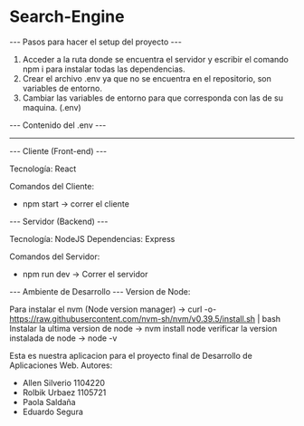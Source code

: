 # Search-Engine

--- Pasos para hacer el setup del proyecto ---

1. Acceder a la ruta donde se encuentra el servidor y escribir el comando npm i para instalar todas las dependencias.
2. Crear el archivo .env ya que no se encuentra en el repositorio, son variables de entorno.
3. Cambiar las variables de entorno para que corresponda con las de su maquina. (.env)

--- Contenido del .env ---

---

--- Cliente (Front-end) ---

Tecnología: React

Comandos del Cliente:

- npm start -> correr el cliente

--- Servidor (Backend) ---

Tecnología: NodeJS
Dependencias: Express

Comandos del Servidor:

- npm run dev -> Correr el servidor

--- Ambiente de Desarrollo ---
Version de Node:

Para instalar el nvm (Node version manager) -> curl -o- https://raw.githubusercontent.com/nvm-sh/nvm/v0.39.5/install.sh | bash
Instalar la ultima version de node -> nvm install node
verificar la version instalada de node -> node -v

Esta es nuestra aplicacion para el proyecto final de Desarrollo de Aplicaciones Web.
Autores:

- Allen Silverio 1104220
- Rolbik Urbaez 1105721
- Paola Saldaña
- Eduardo Segura
